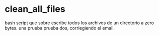 # clean_all_files
bash script que sobre escribe todos los archivos de un directorio a zero bytes.
una prueba
prueba dos, corriegiendo el email.
